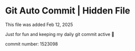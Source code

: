 # Git Auto Commit | Hidden File

This file was added Feb 12, 2025

Just for fun and keeping my daily git commit active 🤪

commit number: 1523098
